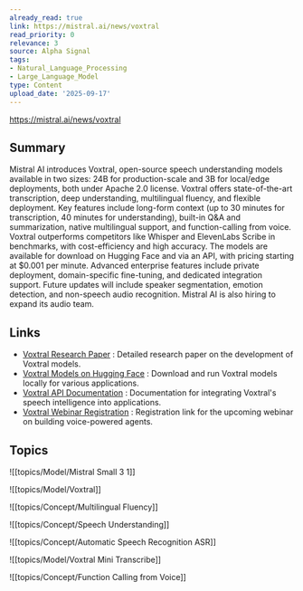 ```yaml
---
already_read: true
link: https://mistral.ai/news/voxtral
read_priority: 0
relevance: 3
source: Alpha Signal
tags:
- Natural_Language_Processing
- Large_Language_Model
type: Content
upload_date: '2025-09-17'
---
```


https://mistral.ai/news/voxtral
## Summary

Mistral AI introduces Voxtral, open-source speech understanding models available in two sizes: 24B for production-scale and 3B for local/edge deployments, both under Apache 2.0 license. Voxtral offers state-of-the-art transcription, deep understanding, multilingual fluency, and flexible deployment. Key features include long-form context (up to 30 minutes for transcription, 40 minutes for understanding), built-in Q&A and summarization, native multilingual support, and function-calling from voice. Voxtral outperforms competitors like Whisper and ElevenLabs Scribe in benchmarks, with cost-efficiency and high accuracy. The models are available for download on Hugging Face and via an API, with pricing starting at $0.001 per minute. Advanced enterprise features include private deployment, domain-specific fine-tuning, and dedicated integration support. Future updates will include speaker segmentation, emotion detection, and non-speech audio recognition. Mistral AI is also hiring to expand its audio team.
## Links

- [Voxtral Research Paper](https://arxiv.org/abs/2507.13264) : Detailed research paper on the development of Voxtral models.
- [Voxtral Models on Hugging Face](https://huggingface.co/mistralai/) : Download and run Voxtral models locally for various applications.
- [Voxtral API Documentation](https://docs.mistral.ai/capabilities/audio/) : Documentation for integrating Voxtral's speech intelligence into applications.
- [Voxtral Webinar Registration](https://lu.ma/zzgc68zw) : Registration link for the upcoming webinar on building voice-powered agents.

## Topics

![[topics/Model/Mistral Small 3 1]]

![[topics/Model/Voxtral]]

![[topics/Concept/Multilingual Fluency]]

![[topics/Concept/Speech Understanding]]

![[topics/Concept/Automatic Speech Recognition ASR]]

![[topics/Model/Voxtral Mini Transcribe]]

![[topics/Concept/Function Calling from Voice]]